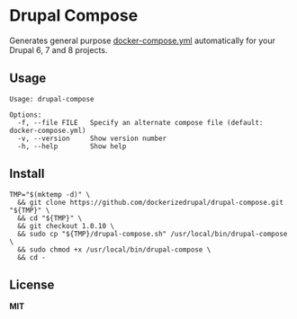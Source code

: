 # Drupal Compose

Generates general purpose [docker-compose.yml](https://docs.docker.com/compose/yml/) automatically for your Drupal 6, 7 and 8 projects.

## Usage

    Usage: drupal-compose
    
    Options:
      -f, --file FILE   Specify an alternate compose file (default: docker-compose.yml)
      -v, --version     Show version number
      -h, --help        Show help

## Install

    TMP="$(mktemp -d)" \
      && git clone https://github.com/dockerizedrupal/drupal-compose.git "${TMP}" \
      && cd "${TMP}" \
      && git checkout 1.0.10 \
      && sudo cp "${TMP}/drupal-compose.sh" /usr/local/bin/drupal-compose \
      && sudo chmod +x /usr/local/bin/drupal-compose \
      && cd -

## License

**MIT**
